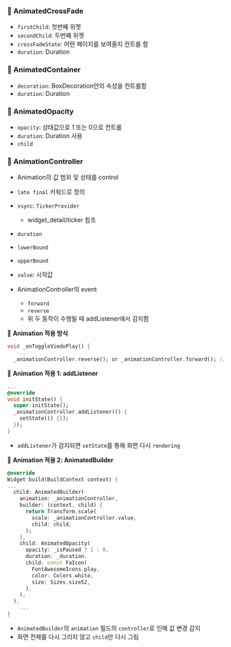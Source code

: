 ### 📍 AnimatedCrossFade

- `firstChild`: 첫번째 위젯
- `secondChild`: 두번째 위젯
- `crossFadeState`: 어떤 페이지를 보여줄지 컨트롤 함
- `duration`: Duration

### 📍 AnimatedContainer

- `decoration`: BoxDecoration안의 속성을 컨트롤함
- `duration`: Duration

### 📍 AnimatedOpacity

- `opacity`: 상태값으로 1 또는 0으로 컨트롤
- `duration`: Duration 사용
- `child`

### 📍 AnimationController

- Animation의 값 범위 및 상태를 control
- `late final` 키워드로 정의
- `vsync`: `TickerProvider`
  - widget_detail/ticker 참조

- `duration`
- `lowerBound`
- `upperBound`
- `value`: 시작값
- AnimationController의 event
  - `forward`
  - `reverse`
  - 위 두 동작이 수행될 때 addListener에서 감지함


📍 **Animation 적용 방식**

```dart
void _onToggleViedoPlay() {
	...
  _animationController.reverse(); or _animationController.forward(); // 1. event 수행 (anamation 값 변경)
```

📌 **Animation 적용 1: addListener**

```dart
...
@override
void initState() {
  super.initState();
  _animationController.addListener(() {															// 2. event 감지
    setState(() {});																								// 3. build(rendering)
  });
}
```

- `addListener`가 감지되면 `setState`를 통해 화면 다시 `rendering`

📌 **Animation 적용 2: AnimatedBuilder**

```dart
@override
Widget build(BuildContext context) {
...
  child: AnimatedBuilder(
    animation: _animationController,
    builder: (context, child) {
      return Transform.scale(
        scale: _animationController.value,
        child: child,
      );
    },
    child: AnimatedOpacity(
      opacity: _isPaused ? 1 : 0,
      duration: _duration,
      child: const FaIcon(
        FontAwesomeIcons.play,
        color: Colors.white,
        size: Sizes.size52,
      ),
    ),
  ),
	...
}
```

- `AnimatedBuilder`의 `animation` 필드의 `controller`로 인해 값 변경 감지
- 화면 전체를 다시 그리지 않고 `child`만 다시 그림